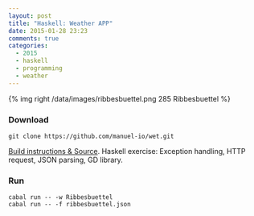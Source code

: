 ```yaml
---
layout: post
title: "Haskell: Weather APP"
date: 2015-01-28 23:23
comments: true
categories:
  - 2015
  - haskell
  - programming
  - weather
---
```

{% img right /data/images/ribbesbuettel.png 285 Ribbesbuettel %}

### Download
    git clone https://github.com/manuel-io/wet.git

[Build instructions & Source][bi]. Haskell exercise: Exception
handling, HTTP request, JSON parsing, GD library.

### Run
    cabal run -- -w Ribbesbuettel
    cabal run -- -f ribbesbuettel.json

[bi]:  https://github.com/manuel-io/wet
